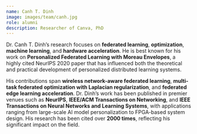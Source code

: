 ```yaml
---
name: Canh T. Dinh
image: images/team/canh.jpg
role: alumni
description: Researcher of Canva, PhD
---
```

Dr. Canh T. Dinh’s research focuses on **federated learning**, **optimization**, **machine learning**, and **hardware acceleration**. He is best known for his work on **Personalized Federated Learning with Moreau Envelopes**, a highly cited NeurIPS 2020 paper that has influenced both the theoretical and practical development of personalized distributed learning systems.

His contributions span **wireless network-aware federated learning**, **multi-task federated optimization with Laplacian regularization**, and **federated edge learning acceleration**. Dr. Dinh’s work has been published in premier venues such as **NeurIPS**, **IEEE/ACM Transactions on Networking**, and **IEEE Transactions on Neural Networks and Learning Systems**, with applications ranging from large-scale AI model personalization to FPGA-based system design. His research has been cited over **2000 times**, reflecting his significant impact on the field.
